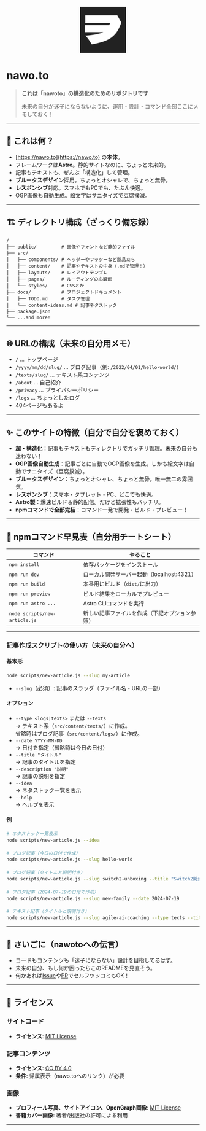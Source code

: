 <p align="center">
  <img src="public/images/site-icon.png" alt="nawo.to ロゴ" width="120" />
</p>

# nawo.to

> **これは「nawoto」の構造化のためのリポジトリです**
>
> 未来の自分が迷子にならないように、運用・設計・コマンド全部ここにメモしておく！

---

## 🚀 これは何？

- [https://nawo.to](https://nawo.to) の**本体**。
- フレームワークは**Astro**。静的サイトなのに、ちょっと未来的。
- 記事もテキストも、ぜんぶ「構造化」して管理。
- **ブルータスデザイン**採用。ちょっとオシャレで、ちょっと無骨。
- **レスポンシブ**対応。スマホでもPCでも、たぶん快適。
- OGP画像も自動生成。絵文字はサニタイズで豆腐撲滅。

---

## 🏗️ ディレクトリ構成（ざっくり備忘録）

```text
/
├── public/         # 画像やフォントなど静的ファイル
├── src/
│   ├── components/ # ヘッダーやフッターなど部品たち
│   ├── content/    # 記事やテキストの中身（.mdで管理！）
│   ├── layouts/    # レイアウトテンプレ
│   ├── pages/      # ルーティングの心臓部
│   └── styles/     # CSSとか
├── docs/           # プロジェクトドキュメント
│   ├── TODO.md     # タスク管理
│   └── content-ideas.md # 記事ネタストック
├── package.json
└── ...and more!
```

---

## 🌐 URLの構成（未来の自分用メモ）

- `/` … トップページ
- `/yyyy/mm/dd/slug/` … ブログ記事（例: `/2022/04/01/hello-world/`）
- `/texts/slug/` … テキスト系コンテンツ
- `/about` … 自己紹介
- `/privacy` … プライバシーポリシー
- `/logs` … ちょっとしたログ
- 404ページもあるよ

---

## ✨ このサイトの特徴（自分で自分を褒めておく）

- **超・構造化**：記事もテキストもディレクトリでガッチリ管理。未来の自分も迷わない！
- **OGP画像自動生成**：記事ごとに自動でOGP画像を生成。しかも絵文字は自動でサニタイズ（豆腐撲滅）。
- **ブルータスデザイン**：ちょっとオシャレ、ちょっと無骨。唯一無二の雰囲気。
- **レスポンシブ**：スマホ・タブレット・PC、どこでも快適。
- **Astro製**：爆速ビルド＆静的配信。だけど拡張性もバッチリ。
- **npmコマンドで全部完結**：コマンド一発で開発・ビルド・プレビュー！

---

## 🧞 npmコマンド早見表（自分用チートシート）

| コマンド                      | やること                                       |
| ----------------------------- | ---------------------------------------------- |
| `npm install`                 | 依存パッケージをインストール                   |
| `npm run dev`                 | ローカル開発サーバー起動（localhost:4321）     |
| `npm run build`               | 本番用にビルド（`dist/`に出力）                |
| `npm run preview`             | ビルド結果をローカルでプレビュー               |
| `npm run astro ...`           | Astro CLIコマンドを実行                        |
| `node scripts/new-article.js` | 新しい記事ファイルを作成（下記オプション参照） |

---

### 記事作成スクリプトの使い方（未来の自分へ）

#### 基本形

```sh
node scripts/new-article.js --slug my-article
```

- `--slug`（必須）: 記事のスラッグ（ファイル名・URLの一部）

#### オプション

- `--type <logs|texts>` または `--texts`  
  → テキスト系（`src/content/texts/`）に作成。  
  省略時はブログ記事（`src/content/logs/`）に作成。
- `--date YYYY-MM-DD`  
  → 日付を指定（省略時は今日の日付）
- `--title "タイトル"`  
  → 記事のタイトルを指定
- `--description "説明"`  
  → 記事の説明を指定
- `--idea`  
  → ネタストック一覧を表示
- `--help`  
  → ヘルプを表示

#### 例

```sh
# ネタストック一覧表示
node scripts/new-article.js --idea

# ブログ記事（今日の日付で作成）
node scripts/new-article.js --slug hello-world

# ブログ記事（タイトルと説明付き）
node scripts/new-article.js --slug switch2-unboxing --title "Switch2開封記" --description "Switch2の開封と初期設定の詳細"

# ブログ記事（2024-07-19の日付で作成）
node scripts/new-article.js --slug new-family --date 2024-07-19

# テキスト記事（タイトルと説明付き）
node scripts/new-article.js --slug agile-ai-coaching --type texts --title "アジャイルコーチと生成AI" --description "アジャイルコーチが生成AIをどう活用しているか"
```

---

## 📝 さいごに（nawotoへの伝言）

- コードもコンテンツも「迷子にならない」設計を目指してるはず。
- 未来の自分、もし何か困ったらこのREADMEを見直そう。
- 何かあれば[Issue](https://github.com/nawoto/nawo.to/issues)や[PR](https://github.com/nawoto/nawo.to/pulls)でセルフツッコミもOK！

---

## 📄 ライセンス

### サイトコード

- **ライセンス**: [MIT License](https://opensource.org/licenses/MIT)

### 記事コンテンツ

- **ライセンス**: [CC BY 4.0](https://creativecommons.org/licenses/by/4.0/)
- **条件**: 帰属表示（nawo.toへのリンク）が必要

### 画像

- **プロフィール写真、サイトアイコン、OpenGraph画像**: [MIT License](https://opensource.org/licenses/MIT)
- **書籍カバー画像**: 著者/出版社の許可による利用

---
